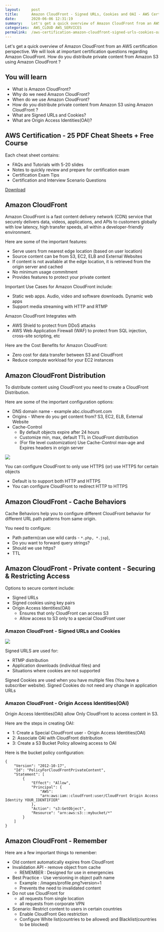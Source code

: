 ```yaml
---
layout:     post
title:      Amazon CloudFront - Signed URLs, Cookies and OAI - AWS Certification
date:       2020-06-06 12:31:19
summary:    Let's get a quick overview of Amazon CloudFront from an AWS certification perspective. We will look at important certification questions regarding Amazon CloudFront. How do you distribute private content from Amazon S3 using Amazon CloudFront ?
categories:  AWS_CLOUD AWS_SERVICES
permalink:  /aws-certification-amazon-cloudfront-signed-urls-cookies-oai-s3
---
```


Let's get a quick overview of Amazon CloudFront from an AWS certification perspective. We will look at important certification questions regarding Amazon CloudFront. How do you distribute private content from Amazon S3 using Amazon CloudFront ?

## You will learn
- What is Amazon CloudFront?
- Why do we need Amazon CloudFront?
- When do we use Amazon CloudFront?
- How do you distribute private content from Amazon S3 using Amazon CloudFront ?
- What are Signed URLs and Cookies?
- What are Origin Access Identities(OAI)?

## AWS Certification - 25 PDF Cheat Sheets + Free Course

Each cheat sheet contains:
- FAQs and Tutorials with 5-20 slides
- Notes to quickly review and prepare for certification exam
- Certification Exam Tips
- Certification and Interview Scenario Questions

<div>
 <a href="https://links.in28minutes.com/cloud-in28minutes-teachable-free-link" target="_blank" class="button instagram">Download</a>
</div>


## Amazon CloudFront

Amazon CloudFront is a fast content delivery network (CDN) service that securely delivers data, videos, applications, and APIs to customers globally with low latency, high transfer speeds, all within a developer-friendly environment. 

Here are some of the important features:
- Serve users from nearest edge location (based on user location)
- Source content can be from S3, EC2, ELB and External Websites
- If content is not available at the edge location, it is retrieved from the origin server and cached
- No minimum usage commitment
- Provides features to protect your private content

Important Use Cases for Amazon CloudFront include:
- Static web apps. Audio, video and software downloads. Dynamic web apps
- Support media streaming with HTTP and RTMP

Amazon CloudFront Integrates with 
- AWS Shield to protect from DDoS attacks
- AWS Web Application Firewall (WAF) to protect from SQL injection, cross-site scripting, etc


Here are the Cost Benefits for Amazon CloudFront:
- Zero cost for data transfer between S3 and CloudFront
- Reduce compute workload for your EC2 instances

## Amazon CloudFront Distribution

To distribute content using CloudFront you need to create a CloudFront Distribution.

Here are some of the important configuration options:
- DNS domain name - example abc.cloudfront.com
- Origins - Where do you get content from? S3, EC2, ELB, External Website
- Cache-Control
	- By default objects expire after 24 hours
	- Customize min, max, default TTL in CloudFront distribution
	- (For file level customization) Use Cache-Control max-age and Expires headers in origin server

![](/images/aws/001-basic-drawings/cloudfrontdistribution.png)

You can configure CloudFront to only use HTTPS (or) use HTTPS for certain objects
- Default is to support both HTTP and HTTPS
- You can configure CloudFront to redirect HTTP to HTTPS



## Amazon CloudFront - Cache Behaviors

Cache Behaviors help you to configure different CloudFront behavior for different URL path patterns from same origin.

You need to configure:
- Path pattern(can use wild cards - `*.php, *.jsp`), 
- Do you want to forward query strings?
- Should we use https?
- TTL

## Amazon CloudFront - Private content - Securing & Restricting Access

Options to secure content include:
- Signed URLs
- Signed cookies using key pairs
- Origin Access Identities(OAI) 
	- Ensures that only CloudFront can access S3
	- Allow access to S3 only to a special CloudFront user

### Amazon CloudFront - Signed URLs and Cookies

![](/images/aws/04-content-delivery/04-SignedUrl.png)

Signed URLS are used for:
- RTMP distribution
- Application downloads (individual files) and 
- Situations where cookies are not supported

Signed Cookies are used when you have multiple files (You have a subscriber website). Signed Cookies do not need any change in application URLs

### Amazon CloudFront - Origin Access Identities(OAI)
Origin Access Identities(OAI) allow Only CloudFront to access content in S3.

Here are the steps in creating OAI:
- 1: Create a Special CloudFront user - Origin Access Identities(OAI)
- 2: Associate OAI with CloudFront distribution
- 3: Create a S3 Bucket Policy allowing access to OAI

Here is the bucket policy configuration:

```
{
    "Version": "2012-10-17",
    "Id": "PolicyForCloudFrontPrivateContent",
    "Statement": [
        {
            "Effect": "Allow",
            "Principal": {
                "AWS": 
                "arn:aws:iam::cloudfront:user/CloudFront Origin Access Identity YOUR_IDENTIFIER"
            },
            "Action": "s3:GetObject",
            "Resource": "arn:aws:s3:::mybucket/*"
        }
    ]
}
```

## Amazon CloudFront - Remember

Here are a few important things to remember:
- Old content automatically expires from CloudFront
- Invalidation API - remove object from cache
	- REMEMBER : Designed for use in emergencies
- Best Practice - Use versioning in object path name 
	- Example : /images/profile.png?version=1
	- Prevents the need to invalidated content
- Do not use CloudFront for
	- all requests from single location
	- all requests from corporate VPN
- Scenario: Restrict content to users in certain countries
	- Enable CloudFront Geo restriction
	- Configure White list(countries to be allowed) and Blacklist(countries to be blocked)
